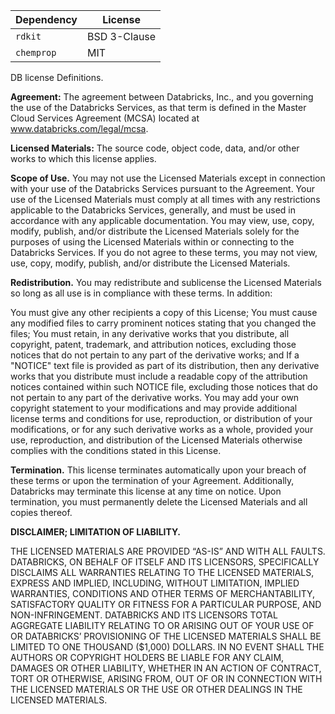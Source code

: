 | Dependency | License      |
|------------|--------------|
| `rdkit`    | BSD 3-Clause |
| `chemprop` | MIT          |


DB license
Definitions.

**Agreement:** The agreement between Databricks, Inc., and you governing the use of the Databricks Services, as that term is defined in the Master Cloud Services Agreement (MCSA) located at www.databricks.com/legal/mcsa.

**Licensed Materials:** The source code, object code, data, and/or other works to which this license applies.

**Scope of Use.** You may not use the Licensed Materials except in connection with your use of the Databricks Services pursuant to the Agreement. Your use of the Licensed Materials must comply at all times with any restrictions applicable to the Databricks Services, generally, and must be used in accordance with any applicable documentation. You may view, use, copy, modify, publish, and/or distribute the Licensed Materials solely for the purposes of using the Licensed Materials within or connecting to the Databricks Services. If you do not agree to these terms, you may not view, use, copy, modify, publish, and/or distribute the Licensed Materials.

**Redistribution.** You may redistribute and sublicense the Licensed Materials so long as all use is in compliance with these terms. In addition:

You must give any other recipients a copy of this License;
You must cause any modified files to carry prominent notices stating that you changed the files;
You must retain, in any derivative works that you distribute, all copyright, patent, trademark, and attribution notices, excluding those notices that do not pertain to any part of the derivative works; and
If a "NOTICE" text file is provided as part of its distribution, then any derivative works that you distribute must include a readable copy of the attribution notices contained within such NOTICE file, excluding those notices that do not pertain to any part of the derivative works.
You may add your own copyright statement to your modifications and may provide additional license terms and conditions for use, reproduction, or distribution of your modifications, or for any such derivative works as a whole, provided your use, reproduction, and distribution of the Licensed Materials otherwise complies with the conditions stated in this License.

**Termination.** This license terminates automatically upon your breach of these terms or upon the termination of your Agreement. Additionally, Databricks may terminate this license at any time on notice. Upon termination, you must permanently delete the Licensed Materials and all copies thereof.

**DISCLAIMER; LIMITATION OF LIABILITY.**

THE LICENSED MATERIALS ARE PROVIDED “AS-IS” AND WITH ALL FAULTS. DATABRICKS, ON BEHALF OF ITSELF AND ITS LICENSORS, SPECIFICALLY DISCLAIMS ALL WARRANTIES RELATING TO THE LICENSED MATERIALS, EXPRESS AND IMPLIED, INCLUDING, WITHOUT LIMITATION, IMPLIED WARRANTIES, CONDITIONS AND OTHER TERMS OF MERCHANTABILITY, SATISFACTORY QUALITY OR FITNESS FOR A PARTICULAR PURPOSE, AND NON-INFRINGEMENT. DATABRICKS AND ITS LICENSORS TOTAL AGGREGATE LIABILITY RELATING TO OR ARISING OUT OF YOUR USE OF OR DATABRICKS’ PROVISIONING OF THE LICENSED MATERIALS SHALL BE LIMITED TO ONE THOUSAND ($1,000) DOLLARS.  IN NO EVENT SHALL THE AUTHORS OR COPYRIGHT HOLDERS BE LIABLE FOR ANY CLAIM, DAMAGES OR OTHER LIABILITY, WHETHER IN AN ACTION OF CONTRACT, TORT OR OTHERWISE, ARISING FROM, OUT OF OR IN CONNECTION WITH THE LICENSED MATERIALS OR THE USE OR OTHER DEALINGS IN THE LICENSED MATERIALS.